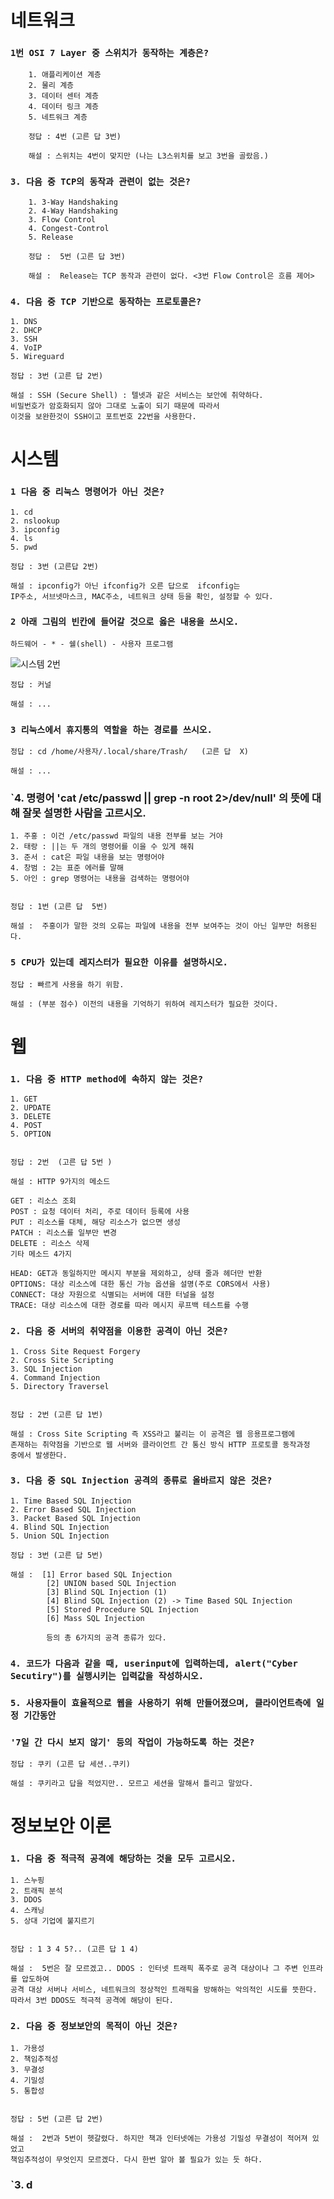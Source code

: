 # 네트워크


### `1번 OSI 7 Layer 중 스위치가 동작하는 계층은?`

        1. 애플리케이션 계층
        2. 물리 계층
        3. 데이터 센터 계층
        4. 데이터 링크 계층
        5. 네트워크 계층

        정답 : 4번 (고른 답 3번)

        해설 : 스위치는 4번이 맞지만 (나는 L3스위치를 보고 3번을 골랐음.)

### `3. 다음 중 TCP의 동작과 관련이 없는 것은?`

        1. 3-Way Handshaking 
        2. 4-Way Handshaking
        3. Flow Control
        4. Congest-Control
        5. Release

        정답 :  5번 (고른 답 3번)

        해설 :  Release는 TCP 동작과 관련이 없다. <3번 Flow Control은 흐름 제어>

### `4. 다음 중 TCP 기반으로 동작하는 프로토콜은?`

    1. DNS
    2. DHCP
    3. SSH
    4. VoIP
    5. Wireguard

    정답 : 3번 (고른 답 2번)

    해설 : SSH (Secure Shell) : 텔넷과 같은 서비스는 보안에 취약하다. 
    비밀번호가 암호화되지 않아 그대로 노출이 되기 때문에 따라서  
    이것을 보완한것이 SSH이고 포트번호 22번을 사용한다.

# 시스템


### `1 다음 중 리눅스 명령어가 아닌 것은?`

    1. cd
    2. nslookup
    3. ipconfig
    4. ls
    5. pwd

    정답 : 3번 (고른답 2번)

    해설 : ipconfig가 아닌 ifconfig가 오른 답으로  ifconfig는
    IP주소, 서브넷마스크, MAC주소, 네트워크 상태 등을 확인, 설정할 수 있다.


### `2 아래 그림의 빈칸에 들어갈 것으로 옳은 내용을 쓰시오.`

    하드웨어 - * - 쉘(shell) - 사용자 프로그램

![시스템 2번](https://cdn.discordapp.com/attachments/956190154454876183/1027172266011795466/unknown.png)

    
    정답 : 커널

    해설 : ...


### `3 리눅스에서 휴지통의 역할을 하는 경로를 쓰시오.`


    정답 : cd /home/사용자/.local/share/Trash/   (고른 답  X)

    해설 : ...

### `4. 명령어 'cat /etc/passwd || grep -n root 2>/dev/null' 의 뜻에 대해 잘못 설명한 사람을 고르시오.


    1. 주홍 : 이건 /etc/passwd 파일의 내용 전부를 보는 거야
    2. 태랑 : ||는 두 개의 명령어를 이을 수 있게 해줘
    3. 준서 : cat은 파일 내용을 보는 명령어야
    4. 창범 : 2는 표준 에러를 말해
    5. 아인 : grep 명령어는 내용을 검색하는 명령어야


    정답 : 1번 (고른 답  5번)

    해설 :  주홍이가 말한 것의 오류는 파일에 내용을 전부 보여주는 것이 아닌 일부만 허용된다.


### `5 CPU가 있는데 레지스터가 필요한 이유를 설명하시오. `

    
    정답 : 빠르게 사용을 하기 위함.

    해설 : (부분 점수) 이전의 내용을 기억하기 위하여 레지스터가 필요한 것이다.


# 웹


### `1. 다음 중 HTTP method에 속하지 않는 것은?`


    1. GET
    2. UPDATE
    3. DELETE
    4. POST
    5. OPTION


    정답 : 2번  (고른 답 5번 )
    
    해설 : HTTP 9가지의 메소드
    
    GET : 리소스 조회
    POST : 요청 데이터 처리, 주로 데이터 등록에 사용
    PUT : 리소스를 대체, 해당 리소스가 없으면 생성
    PATCH : 리소스를 일부만 변경
    DELETE : 리소스 삭제
    기타 메소드 4가지

    HEAD: GET과 동일하지만 메시지 부분을 제외하고, 상태 줄과 헤더만 반환
    OPTIONS: 대상 리소스에 대한 통신 가능 옵션을 설명(주로 CORS에서 사용)
    CONNECT: 대상 자원으로 식별되는 서버에 대한 터널을 설정
    TRACE: 대상 리소스에 대한 경로를 따라 메시지 루프백 테스트를 수행


### `2. 다음 중 서버의 취약점을 이용한 공격이 아닌 것은?` 

    
    1. Cross Site Request Forgery
    2. Cross Site Scripting
    3. SQL Injection 
    4. Command Injection
    5. Directory Traversel


    정답 : 2번 (고른 답 1번)

    해설 : Cross Site Scripting 즉 XSS라고 불리는 이 공격은 웹 응용프로그램에 
    존재하는 취약점을 기반으로 웹 서버와 클라이언트 간 통신 방식 HTTP 프로토콜 동작과정
    중에서 발생한다.



### `3. 다음 중 SQL Injection 공격의 종류로 올바르지 않은 것은?`

    1. Time Based SQL Injection
    2. Error Based SQL Injection
    3. Packet Based SQL Injection
    4. Blind SQL Injection
    5. Union SQL Injection

    정답 : 3번 (고른 답 5번)

    해설 :  [1] Error based SQL Injection
            [2] UNION based SQL Injection
            [3] Blind SQL Injection (1)
            [4] Blind SQL Injection (2) -> Time Based SQL Injection
            [5] Stored Procedure SQL Injection
            [6] Mass SQL Injection

            등의 총 6가지의 공격 종류가 있다.


### `4. 코드가 다음과 같을 때, userinput에 입력하는데, alert("Cyber Secutiry")를 실행시키는 입력값을 작성하시오.`



### `5. 사용자들이 효율적으로 웹을 사용하기 위해 만들어졌으며, 클라이언트측에 일정 기간동안`
### `'7일 간 다시 보지 않기' 등의 작업이 가능하도록 하는 것은?`


    정답 : 쿠키 (고른 답 세션..쿠키)

    해설 : 쿠키라고 답을 적었지만.. 모르고 세션을 말해서 틀리고 말았다.

# 정보보안 이론


### `1. 다음 중 적극적 공격에 해당하는 것을 모두 고르시오.`

    1. 스누핑
    2. 트래픽 분석
    3. DDOS
    4. 스캐닝
    5. 상대 기업에 불지르기


    정답 : 1 3 4 5?.. (고른 답 1 4)

    해설 :  5번은 잘 모르겠고.. DDOS : 인터넷 트래픽 폭주로 공격 대상이나 그 주변 인프라를 압도하여
    공격 대상 서버나 서비스, 네트워크의 정상적인 트래픽을 방해하는 악의적인 시도를 뜻한다.
    따라서 3번 DDOS도 적극적 공격에 해당이 된다.


### `2. 다음 중 정보보안의 목적이 아닌 것은?`


    1. 가용성
    2. 책임추적성
    3. 무결성
    4. 기밀성
    5. 통합성


    정답 : 5번 (고른 답 2번)

    해설 :  2번과 5번이 헷갈렸다. 하지만 책과 인터넷에는 가용성 기밀성 무결성이 적어져 있었고
    책임추적성이 무엇인지 모르겠다. 다시 한번 알아 볼 필요가 있는 듯 하다.


### `3. d



    




